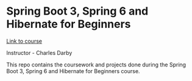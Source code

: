 # Spring Boot 3, Spring 6 and Hibernate for Beginners

[Link to course](https://www.udemy.com/course/spring-hibernate-tutorial/)

Instructor - Charles Darby

This repo contains the coursework and projects done during the Spring Boot 3, Spring 6 and Hibernate for Beginners course.
